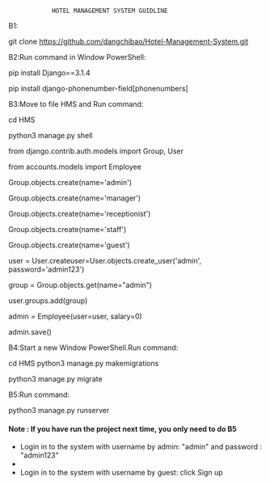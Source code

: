 				HOTEL MANAGEMENT SYSTEM GUIDLINE
B1:

git clone https://github.com/dangchibao/Hotel-Management-System.git

B2:Run command in Window PowerShell:

pip install Django==3.1.4

pip install django-phonenumber-field[phonenumbers]

B3:Move to file HMS and Run command:

cd HMS

python3 manage.py shell

from django.contrib.auth.models import Group, User

from accounts.models import Employee

Group.objects.create(name='admin')

Group.objects.create(name='manager')

Group.objects.create(name='receptionist')

Group.objects.create(name='staff')

Group.objects.create(name='guest')

user = User.createuser=User.objects.create_user('admin', password='admin123')

group = Group.objects.get(name="admin")

user.groups.add(group)

admin = Employee(user=user, salary=0)

admin.save()

B4:Start a new Window PowerShell.Run command:

cd HMS
python3 manage.py makemigrations

python3 manage.py migrate

B5:Run command:

python3 manage.py runserver

#### Note : If you have run the project next time, you only need to do B5

* Login in to the system with username by admin: "admin" and password : "admin123"
* 
* Login in to the system with username by guest: click Sign up

